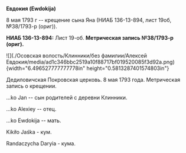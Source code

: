 **Евдокия (Ewdokija)**

8 мая 1793 г -- крещение сына Яна (НИАБ 136-13-894, лист 19об,
№38/1793-р (ориг)).

**НИАБ 136-13-894:** Лист 19-об. **Метрическая запись №38/1793-р
(ориг).**

![](./Осовская волость/Клинники/без фамилии/Алексей Евдокия/media/ad1c346bbc2519a10f88717bf019520085f3d92a.png){width="6.496527777777778in"
height="0.5813287401574803in"}

Дедиловичская Покровская церковь. 8 мая 1793 года. Метрическая запись о
крещении.

\...ko Jan -- сын родителей с деревни Клинники.

\...ko Alexiey -- отец.

\...ko Ewdokija -- мать.

Kikiło Jaśka - кум.

Randaczycha Daryia - кума.
